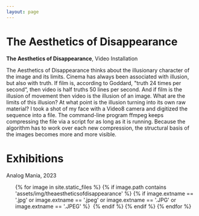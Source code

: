 ```yaml
---
layout: page
---
```


# The Aesthetics of Disappearance

<strong><b>The Aesthetics of Disappearance</b></strong>, Video Installation

The Aesthetics of Disappearance thinks about the illusionary character of the image and its limits. Cinema has always been associated with illusion, but also with truth. If film is, according to Goddard, "truth 24 times per second“, then video is half truths 50 lines per second. And if film is the illusion of movement then video is the illusion of an image. What are the limits of this illusion? At what point is the illusion turning into its own raw material? I took a shot of my face with a Video8 camera and digitized the sequence into a file. The command-line program ffmpeg keeps compressing the file via a script for as long as it is running. Because the algorithm has to work over each new compression, the structural basis of the images becomes more and more visible.

# Exhibitions

Analog Mania, 2023<br>

<ul>
{% for image in site.static_files %}
    {% if image.path contains 'assets/img/theaestheticsofdisappearance' %}
    {% if image.extname == '.jpg' or image.extname == '.jpeg' or image.extname == '.JPG' or image.extname == '.JPEG' %}
<a class="img" href="{{ image.path }}"><img title="" src="{{ image.path }}"/></a>
    {% endif %}
    {% endif %}
{% endfor %}
</ul>